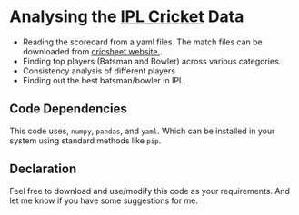 # Analysing the [IPL Cricket](https://www.iplt20.com/) Data

- Reading the scorecard from a yaml files. The match files can be downloaded from [cricsheet website.](https://cricsheet.org/downloads/).
- Finding top players (Batsman and Bowler) across various categories.
- Consistency analysis of different players
- Finding out the best batsman/bowler in IPL.


## Code Dependencies
This code uses, `numpy`, `pandas`, and `yaml`. Which can be installed in your system using standard methods like `pip`.

## Declaration
Feel free to download and use/modify this code as your requirements. And let me know if you have some suggestions for me.


